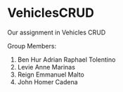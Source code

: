# VehiclesCRUD


Our assignment in Vehicles CRUD

Group Members:
1. Ben Hur Adrian Raphael Tolentino
2. Levie Anne Marinas
3. Reign Emmanuel Malto
4. John Homer Cadena
